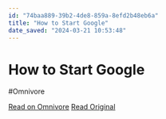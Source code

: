 ```yaml
---
id: "74baa889-39b2-4de8-859a-8efd2b48eb6a"
title: "How to Start Google"
date_saved: "2024-03-21 10:53:48"
---
```


# How to Start Google
#Omnivore

[Read on Omnivore](https://omnivore.app/me/how-to-start-google-18e60a548ca)
[Read Original](https://paulgraham.com/google.html)

